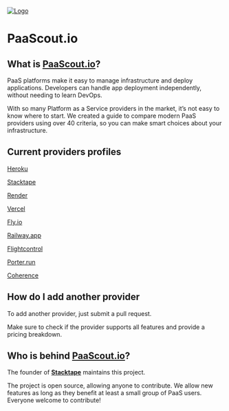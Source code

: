 <a href="https://paascout.io">
 <img src="https://paascout.io/github_cover.png" alt="Logo">
</a>

# PaaScout.io

## What is [PaaScout.io](http://PaaScount.io)?

PaaS platforms make it easy to manage infrastructure and deploy applications. Developers can handle app deployment independently, without needing to learn DevOps.

With so many Platform as a Service providers in the market, it’s not easy to know where to start. We created a guide to compare modern PaaS providers using over 40 criteria, so you can make smart choices about your infrastructure.

## **Current providers profiles**

[Heroku](https://paascout.io/providers/heroku/)

[Stacktape](https://paascout.io/providers/stacktape/)

[Render](https://paascout.io/providers/render/)

[Vercel](https://paascout.io/providers/vercel/)

[Fly.io](https://paascout.io/providers/fly/)

[Railway.app](https://paascout.io/providers/railway/)

[Flightcontrol](https://paascout.io/providers/flightcontrol/)

[Porter.run](https://paascout.io/providers/porter/)

[Coherence](https://paascout.io/providers/coherence/)

## **How do I add another provider**

To add another provider, just submit a pull request.

Make sure to check if the provider supports all features and provide a pricing breakdown.

## Who is behind [PaaScout.io](http://PaaScount.io)?

The founder of [**Stacktape**](https://stacktape.com/) maintains this project.

The project is open source, allowing anyone to contribute. We allow new features as long as they benefit at least a small group of PaaS users. Everyone welcome to contribute!
